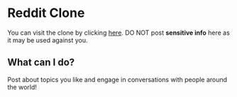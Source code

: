 # Reddit Clone

You can visit the clone by clicking <a href="https://reddit-clone-alpha-five.vercel.app/">here</a>. DO NOT post **sensitive info** here as it may be used against you. 

## What can I do?
Post about topics you like and engage in conversations with people around the world!
